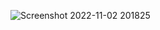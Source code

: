 ![Screenshot 2022-11-02 201825](https://user-images.githubusercontent.com/74948201/199522556-d5d100ae-0df3-41dd-8518-5a92ce36b502.png)
